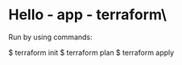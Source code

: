 # Hello - app - terraform\

Run by using commands:

$ terraform init
$ terraform plan
$ terraform apply
